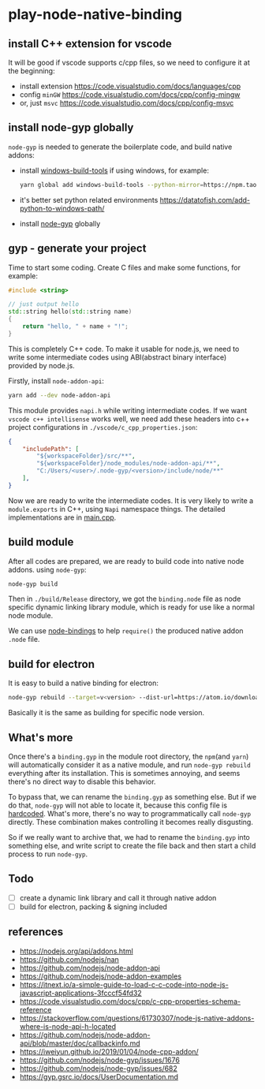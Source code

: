 # play-node-native-binding

## install C++ extension for vscode

It will be good if vscode supports c/cpp files, so we need to configure it at the beginning:

- install extension <https://code.visualstudio.com/docs/languages/cpp>
- config `minGW` <https://code.visualstudio.com/docs/cpp/config-mingw>
- or, just `msvc` <https://code.visualstudio.com/docs/cpp/config-msvc>

## install node-gyp globally

`node-gyp` is needed to generate the boilerplate code, and build native addons:

- install [windows-build-tools](https://github.com/felixrieseberg/windows-build-tools) if using windows, for example:

    ```bash
    yarn global add windows-build-tools --python-mirror=https://npm.taobao.org/mirrors/python/
    ```

- it's better set python related environments <https://datatofish.com/add-python-to-windows-path/>

- install [node-gyp](https://github.com/nodejs/node-gyp) globally

## gyp - generate your project

Time to start some coding. Create C files and make some functions, for example:

```cpp
#include <string>

// just output hello
std::string hello(std::string name)
{
    return "hello, " + name + "!";
}
```

This is completely C++ code. To make it usable for node.js, we need to write some intermediate codes using ABI(abstract binary interface) provided by node.js.

Firstly, install `node-addon-api`:

```bash
yarn add --dev node-addon-api
```

This module provides `napi.h` while writing intermediate codes. If we want `vscode c++ intellisense` works well, we need add these headers into c++ project configurations in `./vscode/c_cpp_properties.json`:

```json
{
    "includePath": [
        "${workspaceFolder}/src/**",
        "${workspaceFolder}/node_modules/node-addon-api/**",
        "C:/Users/<user>/.node-gyp/<version>/include/node/**"
    ],
}
```

Now we are ready to write the intermediate codes. It is very likely to write a `module.exports` in C++, using `Napi` namespace things. The detailed implementations are in [main.cpp](./src/main.cpp).

## build module

After all codes are prepared, we are ready to build code into native node addons. using `node-gyp`:

```bash
node-gyp build
```

Then in `./build/Release` directory, we got the `binding.node` file as node specific dynamic linking library module, which is ready for use like a normal node module.

We can use [node-bindings](https://www.npmjs.com/package/bindings) to help `require()` the produced native addon `.node` file.

## build for electron

It is easy to build a native binding for electron:

```bash
node-gyp rebuild --target=v<version> --dist-url=https://atom.io/download/electron
```

Basically it is the same as building for specific node version.

## What's more

Once there's a `binding.gyp` in the module root directory, the `npm`(and `yarn`) will automatically consider it as a native module, and run `node-gyp rebuild` everything after its installation. This is sometimes annoying, and seems there's no direct way to disable this behavior.

To bypass that, we can rename the `binding.gyp` as something else. But if we do that, `node-gyp` will not able to locate it, because this config file is [hardcoded](https://github.com/nodejs/node-gyp/blob/master/lib/configure.js#L332). What's more, there's no way to programmatically call `node-gyp` directly. These combination makes controlling it becomes really disgusting.

So if we really want to archive that, we had to rename the `binding.gyp` into something else, and write script to create the file back and then start a child process to run `node-gyp`.

## Todo

- [ ] create a dynamic link library and call it through native addon
- [ ] build for electron, packing & signing included

## references

- <https://nodejs.org/api/addons.html>
- <https://github.com/nodejs/nan>
- <https://github.com/nodejs/node-addon-api>
- <https://github.com/nodejs/node-addon-examples>
- <https://itnext.io/a-simple-guide-to-load-c-c-code-into-node-js-javascript-applications-3fcccf54fd32>
- <https://code.visualstudio.com/docs/cpp/c-cpp-properties-schema-reference>
- <https://stackoverflow.com/questions/61730307/node-js-native-addons-where-is-node-api-h-located>
- <https://github.com/nodejs/node-addon-api/blob/master/doc/callbackinfo.md>
- <https://iweiyun.github.io/2019/01/04/node-cpp-addon/>
- <https://github.com/nodejs/node-gyp/issues/1676>
- <https://github.com/nodejs/node-gyp/issues/682>
- <https://gyp.gsrc.io/docs/UserDocumentation.md>
